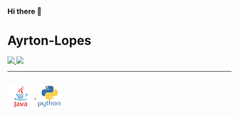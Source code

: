 ### Hi there 👋
# Ayrton-Lopes
<div>
  <a href="https://https://github.com/Ayrton54">
  <img height="180em" src="https://github-readme-stats.vercel.app/api?username=Ayrton54&show_icons=true&theme=tokyonight&include_all_commits=true&count_private=true"/>
  <img height="180em" src="https://github-readme-stats.vercel.app/api/top-langs/?username=Ayrton54&layout=compact&langs_count=7&theme=tokyonight"/>
</div>
  
__________________________________________________

<div style="display: inline_block"><br>
  <img align="center" alt="Wes-Java" height="50" width="60" src="https://github.com/devicons/devicon/blob/master/icons/java/java-original-wordmark.svg">
  <img align="center" alt="Wes-Python" height="50" width="60" src="https://github.com/devicons/devicon/blob/master/icons/python/python-original-wordmark.svg">
  
  
</div>



<!--
**Ayrton54/Ayrton54** is a ✨ _special_ ✨ repository because its `README.md` (this file) appears on your GitHub profile.


  


